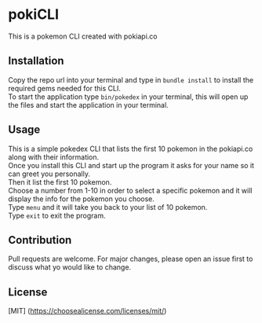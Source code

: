# pokiCLI

This is a pokemon CLI created with pokiapi.co

## Installation

Copy the repo url into your terminal and type in `bundle install` to install the required gems needed for this CLI. <br>
To start the application type `bin/pokedex` in your terminal, this will open up the files and start the application in your terminal.

## Usage

This is a simple pokedex CLI that lists the first 10 pokemon in the pokiapi.co along with their information.<br>
Once you install this CLI and start up the program it asks for your name so it can greet you personally.<br>
Then it list the first 10 pokemon.<br>
Choose a number from 1-10 in order to select a specific pokemon and it will display the info for the pokemon you choose.<br>
Type `menu` and it will take you back to your list of 10 pokemon.<br>
Type `exit` to exit the program.<br>

## Contribution

Pull requests are welcome. For major changes, please open an issue first to discuss what yo would like to change.

## License

[MIT]
(https://choosealicense.com/licenses/mit/)
